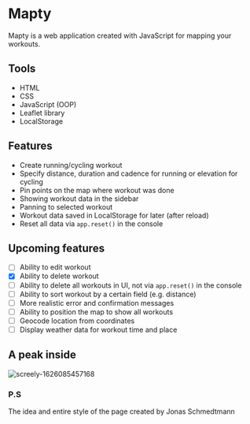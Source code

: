 # Mapty

Mapty is a web application created with JavaScript for mapping your workouts.  

## Tools

- HTML
- CSS
- JavaScript (OOP)
- Leaflet library
- LocalStorage

## Features

- Create running/cycling workout
- Specify distance, duration and cadence for running or elevation for cycling
- Pin points on the map where workout was done
- Showing workout data in the sidebar
- Panning to selected workout
- Workout data saved in LocalStorage for later (after reload)
- Reset all data via `app.reset()` in the console

## Upcoming features

- [ ] Ability to edit workout 
- [X] Ability to delete workout
- [ ] Ability to delete all workouts in UI, not via `app.reset()` in the console
- [ ] Ability to sort workout by a certain field (e.g. distance)
- [ ] More realistic error and confirmation messages
- [ ] Ability to position the map to show all workouts
- [ ] Geocode location from coordinates
- [ ] Display weather data for workout time and place

## A peak inside

![screely-1626085457168](https://user-images.githubusercontent.com/42406609/125272395-782d0700-e314-11eb-9da8-11bfbafbe07f.png)

### P.S

The idea and entire style of the page created by Jonas Schmedtmann 

